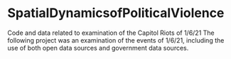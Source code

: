 # SpatialDynamicsofPoliticalViolence
Code and data related to examination of the Capitol Riots of 1/6/21
The following project was an examination of the events of 1/6/21, including the use of both open data sources and government data sources.
